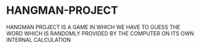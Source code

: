# HANGMAN-PROJECT
HANGMAN PROJECT IS A GAME IN WHICH WE HAVE TO GUESS THE WORD WHICH IS RANDOMLY PROVIDED BY THE COMPUTER ON ITS OWN INTERNAL CALCULATION

